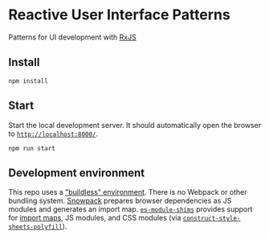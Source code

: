 # Reactive User Interface Patterns

Patterns for UI development with [RxJS](https://github.com/ReactiveX/rxjs)

## Install

```
npm install
```

## Start

Start the local development server. It should automatically open the browser to [`http://localhost:8000/`](http://localhost:8000/).

```
npm run start
```

## Development environment

This repo uses a ["buildless" environment](https://dev.to/open-wc/on-the-bleeding-edge-3cb8). There is no Webpack or other bundling system. [Snowpack](https://www.snowpack.dev/) prepares browser dependencies as JS modules and generates an import map. [`es-module-shims`](https://github.com/guybedford/es-module-shims) provides support for [import maps](https://github.com/WICG/import-maps), JS modules, and CSS modules (via [`construct-style-sheets-polyfill`](https://github.com/calebdwilliams/construct-style-sheets)).
